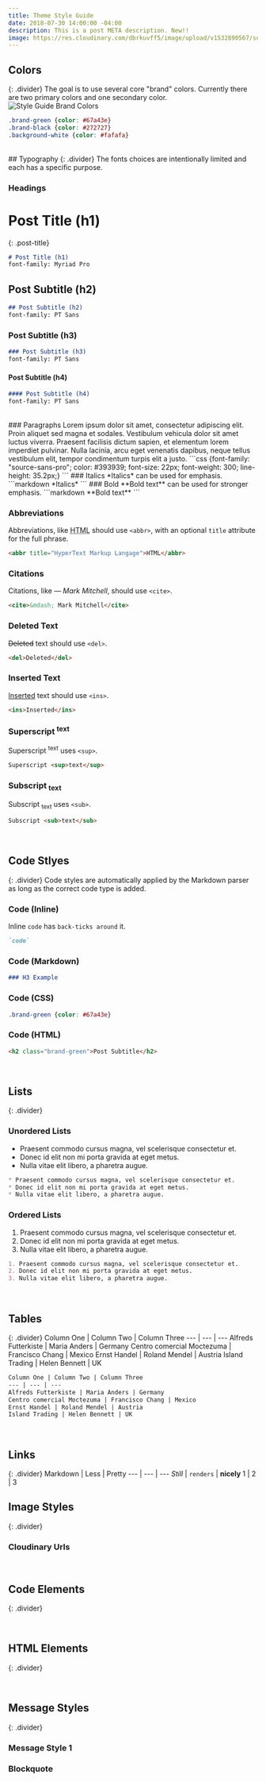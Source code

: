 ```yaml
---
title: Theme Style Guide
date: 2018-07-30 14:00:00 -04:00
description: This is a post META description. New!!
image: https://res.cloudinary.com/dbrkuvff5/image/upload/v1532890567/social-images/linkedin-post-img-test.jpg
---
```


## Colors
{: .divider}
The goal is to use several core "brand" colors. Currently there are two primary colors and one secondary color.
<img src="https://res.cloudinary.com/dbrkuvff5/image/upload/f_auto,q_auto/v1532952269/post-images/colors.png" alt="Style Guide Brand Colors" class="cld-responsive">
```css
.brand-green {color: #67a43e}
.brand-black {color: #272727}
.background-white {color: #fafafa}
```  
<br/>
## Typography
{: .divider}
The fonts choices are intentionally limited and each has a specific purpose.

### Headings
# Post Title (h1)
{: .post-title}
```markdown
# Post Title (h1)
font-family: Myriad Pro
```
## Post Subtitle (h2)
```markdown
## Post Subtitle (h2)
font-family: PT Sans
```
### Post Subtitle (h3)
```markdown
### Post Subtitle (h3)
font-family: PT Sans
```
#### Post Subtitle (h4)
```markdown
#### Post Subtitle (h4)
font-family: PT Sans
```
<br/>
### Paragraphs
Lorem ipsum dolor sit amet, consectetur adipiscing elit. Proin aliquet sed magna et sodales. Vestibulum vehicula dolor sit amet luctus viverra. Praesent facilisis dictum sapien, et elementum lorem imperdiet pulvinar. Nulla lacinia, arcu eget venenatis dapibus, neque tellus vestibulum elit, tempor condimentum turpis elit a justo.
```css
{font-family: "source-sans-pro";
color: #393939;
font-size: 22px;
font-weight: 300;
line-height: 35.2px;}
```
### Italics
*Italics* can be used for emphasis.
```markdown
*Italics*
```
### Bold
**Bold text** can be used for stronger emphasis.
```markdown
**Bold text**
```

### Abbreviations
Abbreviations, like <abbr title="HyperText Markup Langage">HTML</abbr> should use `<abbr>`, with an optional `title` attribute for the full phrase.
```html
<abbr title="HyperText Markup Langage">HTML</abbr>
```

### Citations
Citations, like <cite>&mdash; Mark Mitchell</cite>, should use `<cite>`.
```html
<cite>&mdash; Mark Mitchell</cite>
```

### Deleted Text
<del>Deleted</del> text should use `<del>`.
```html
<del>Deleted</del>
```

### Inserted Text
<ins>Inserted</ins> text should use `<ins>`.
```html
<ins>Inserted</ins>
```

### Superscript <sup>text</sup>
Superscript <sup>text</sup> uses `<sup>`.
```html
Superscript <sup>text</sup>
```

### Subscript <sub>text</sub>
Subscript <sub>text</sub> uses `<sub>`.
```html
Subscript <sub>text</sub>
```
<br/>

## Code Stlyes
{: .divider}
Code styles are automatically applied by the Markdown parser as long as the correct code type is added.


### Code (Inline)
Inline `code` has `back-ticks around` it.
```markdown
`code`
```

### Code (Markdown)
```markdown
### H3 Example
```

### Code (CSS)
```css
.brand-green {color: #67a43e}
```

### Code (HTML)
```html
<h2 class="brand-green">Post Subtitle</h2>
```
<br/>

## Lists
{: .divider}

### Unordered Lists
* Praesent commodo cursus magna, vel scelerisque consectetur et.
* Donec id elit non mi porta gravida at eget metus.
* Nulla vitae elit libero, a pharetra augue.

```markdown
* Praesent commodo cursus magna, vel scelerisque consectetur et.
* Donec id elit non mi porta gravida at eget metus.
* Nulla vitae elit libero, a pharetra augue.
```

### Ordered Lists
1. Praesent commodo cursus magna, vel scelerisque consectetur et.
2. Donec id elit non mi porta gravida at eget metus.
3. Nulla vitae elit libero, a pharetra augue.

```markdown
1. Praesent commodo cursus magna, vel scelerisque consectetur et.
2. Donec id elit non mi porta gravida at eget metus.
3. Nulla vitae elit libero, a pharetra augue.
```

<br/>

## Tables
{: .divider}
Column One | Column Two | Column Three
--- | --- | ---
Alfreds Futterkiste | Maria Anders | Germany
Centro comercial Moctezuma | Francisco Chang | Mexico
Ernst Handel | Roland Mendel | Austria
Island Trading | Helen Bennett | UK

```markdown
Column One | Column Two | Column Three
--- | --- | ---
Alfreds Futterkiste | Maria Anders | Germany
Centro comercial Moctezuma | Francisco Chang | Mexico
Ernst Handel | Roland Mendel | Austria
Island Trading | Helen Bennett | UK
```
<br/>

## Links
{: .divider}
Markdown | Less | Pretty
--- | --- | ---
*Still* | `renders` | **nicely**
1 | 2 | 3
## Image Styles
{: .divider}

### Cloudinary Urls

<br/>

## Code Elements
{: .divider}

<br/>

## HTML Elements
{: .divider}

<br/>

## Message Styles
{: .divider}

### Message Style 1

### Blockquote



